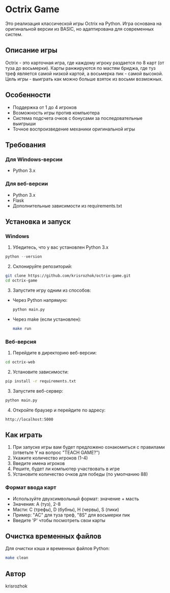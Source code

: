 # Octrix Game

Это реализация классической игры Octrix на Python. Игра основана на оригинальной версии из BASIC, но адаптирована для современных систем.

## Описание игры

Octrix - это карточная игра, где каждому игроку раздается по 8 карт (от туза до восьмерки). Карты ранжируются по мастям бриджа, где туз треф является самой низкой картой, а восьмерка пик - самой высокой. Цель игры - выиграть как можно больше взяток из восьми возможных.

## Особенности

* Поддержка от 1 до 4 игроков
* Возможность игры против компьютера
* Система подсчета очков с бонусами за последовательные выигрыши
* Точное воспроизведение механики оригинальной игры

## Требования

### Для Windows-версии
- Python 3.x

### Для веб-версии
- Python 3.x
- Flask
- Дополнительные зависимости из requirements.txt

## Установка и запуск

### Windows
1. Убедитесь, что у вас установлен Python 3.x
 ```python
 python --version
 ```

2. Склонируйте репозиторий:
 ```bash
 git clone https://github.com/krisrozhok/octrix-game.git
 cd octrix-game
 ```

3. Запустите игру одним из способов:
 - Через Python напрямую:
   ```bash
   python main.py
   ```
 - Через make (если установлен):
   ```bash
   make run
   ```

### Веб-версия
1. Перейдите в директорию веб-версии:
 ```bash
 cd octrix-web
 ```

2. Установите зависимости:
 ```bash
 pip install -r requirements.txt
 ```

3. Запустите веб-сервер:
 ```bash
 python main.py
 ```

4. Откройте браузер и перейдите по адресу:
 ```
 http://localhost:5000
 ```

## Как играть

1. При запуске игры вам будет предложено ознакомиться с правилами (ответьте Y на вопрос "TEACH GAME?")
2. Укажите количество игроков (1-4)
3. Введите имена игроков
4. Решите, будет ли компьютер участвовать в игре
5. Установите количество очков для победы (по умолчанию 88)

### Формат ввода карт

* Используйте двухсимвольный формат: значение + масть
* Значения: A (туз), 2-8
* Масти: C (трефы), D (бубны), H (червы), S (пики)
* Пример: "AC" для туза треф, "8S" для восьмерки пик
* Введите 'P' чтобы посмотреть свои карты

## Очистка временных файлов

Для очистки кэша и временных файлов Python:
```bash
make clean
```


## Автор

krisrozhok
